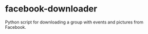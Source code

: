 facebook-downloader
===================

Python script for downloading a group with events and pictures from Facebook.

